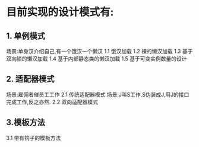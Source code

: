 # 目前实现的设计模式有:

## 1. 单例模式
场景:单身汉介绍自己,有一个饿汉一个懒汉
1.1 饿汉加载
1.2 裸的懒汉加载
1.3 基于双向锁的懒汉加载
1.4 基于内部静态类的懒汉加载
1.5 基于可变实例数量的设计

## 2. 适配器模式
场景:雇佣者催员工工作
2.1 传统适配器模式
场景:J叫S工作,S伪装成J,用J的接口完成工作,反之亦然.
2.2 双向适配器模式

## 3.模板方法
3.1 带有钩子的模板方法